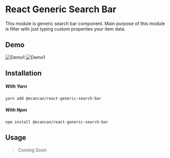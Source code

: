 # React Generic Search Bar

This module is generic search bar component. Main purpose of this module is filter with just typing custom properties your item data.

## Demo 

![Demo1](https://s1.gifyu.com/images/Screen-Recording-2022-08-29-at-01.07.21.gif)
![Demo1](https://s1.gifyu.com/images/Screen-Recording-2022-08-29-at-01.06.49.gif)

## Installation

##### With Yarn

```
yarn add @ecancan/react-generic-search-bar
```

##### With Npm

```
npm install @ecancan/react-generic-search-bar
```
## Usage

> Coming Soon

